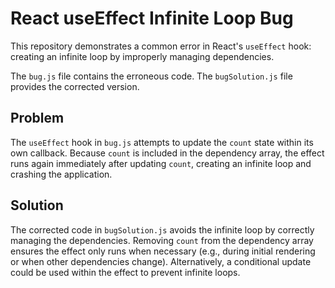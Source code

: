 # React useEffect Infinite Loop Bug

This repository demonstrates a common error in React's `useEffect` hook: creating an infinite loop by improperly managing dependencies.

The `bug.js` file contains the erroneous code. The `bugSolution.js` file provides the corrected version.

## Problem
The `useEffect` hook in `bug.js` attempts to update the `count` state within its own callback.  Because `count` is included in the dependency array, the effect runs again immediately after updating `count`, creating an infinite loop and crashing the application. 

## Solution
The corrected code in `bugSolution.js` avoids the infinite loop by correctly managing the dependencies.  Removing `count` from the dependency array ensures the effect only runs when necessary (e.g., during initial rendering or when other dependencies change). Alternatively, a conditional update could be used within the effect to prevent infinite loops.
